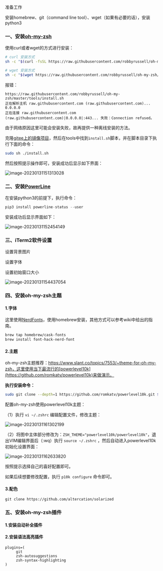 准备工作

安装homebrew、git（command line tool）、wget（如果有必要的话），安装python3

### 一、安装[oh-my-zsh](https://github.com/ohmyzsh/ohmyzsh)



使用curl或者wget的方式进行安装：

```bash
# curl 安装方式
sh -c "$(curl -fsSL https://raw.githubusercontent.com/robbyrussell/oh-my-zsh/master/tools/install.sh)"

# wget 安装方式
sh -c "$(wget https://raw.githubusercontent.com/robbyrussell/oh-my-zsh/master/tools/install.sh -O -)"
```

报错：

```log
https://raw.githubusercontent.com/robbyrussell/oh-my-zsh/master/tools/install.sh
正在解析主机 raw.githubusercontent.com (raw.githubusercontent.com)... 0.0.0.0
正在连接 raw.githubusercontent.com (raw.githubusercontent.com)|0.0.0.0|:443... 失败：Connection refused。
```

由于网络原因这里可能会安装失败，故再提供一种离线安装的方法。



克隆[gitee上的镜像项目](https://gitee.com/mirrors/oh-my-zsh)，然后在tools中找到`install.sh`脚本，并在脚本目录下执行下面的命令：



```bash
sudo sh ./install.sh
```



然后按照提示操作即可，安装成功后显示如下界面：

![image-20230131151313028](https://kiwi4814-1256211473.cos.ap-nanjing.myqcloud.com/img/image-20230131151313028.webp)



### 二、安装[PowerLine](https://powerline.readthedocs.io/en/latest/installation.html)



在安装python3的前提下，执行命令：

```python
pip3 install powerline-status --user
```



安装成功后显示界面如下：



![image-20230131152454149](https://kiwi4814-1256211473.cos.ap-nanjing.myqcloud.com/img/image-20230131152454149.webp)

### 三、iTerm2软件设置

设置背景图片

设置字体

设置初始窗口大小

![image-20230131154437054](https://kiwi4814-1256211473.cos.ap-nanjing.myqcloud.com/img/image-20230131154437054.webp)

### 四、安装oh-my-zsh主题

#### 1.字体

这里使用[NerdFonts](https://github.com/ryanoasis/nerd-fonts)，使用homebrew安装，其他方式可以参考wiki中给出的指南。

```bash
brew tap homebrew/cask-fonts
brew install font-hack-nerd-font
```

#### 2.主题

oh-my-zsh主题推荐：https://www.slant.co/topics/7553/~theme-for-oh-my-zsh，这里使用当下最流行的[powerlevel10k](https://github.com/romkatv/powerlevel10k)来做演示。

**执行安装命令：**

```bash
sudo git clone --depth=1 https://github.com/romkatv/powerlevel10k.git $ZSH_CUSTOM/themes/powerlevel10k
```

配置oh-my-zsh使用powerlevel10k主题：

（1）执行 `vi ~/.zshrc` 编辑配置文件，修改主题：

![image-20230131161302199](https://kiwi4814-1256211473.cos.ap-nanjing.myqcloud.com/img/image-20230131161302199.webp)

（2）将图中主体部分修改为：`ZSH_THEME="powerlevel10k/powerlevel10k"`，退出VIM编辑界面后（:wq）执行 `source ~/.zshrc` ，然后自动进入powerlevel10k初始化设置界面：

![image-20230131162633820](https://kiwi4814-1256211473.cos.ap-nanjing.myqcloud.com/img/image-20230131162633820.webp)

按照提示选择自己的喜好配置即可。

如果后续想要修改配置，执行 `p10k configure` 命令即可。


#### 3.配色

```
git clone https://github.com/altercation/solarized
```

### 五、安装oh-my-zsh插件

#### 1.安装自动补全插件



#### 2.安装语法高亮插件

```
plugins=(
     git
     zsh-autosuggestions
     zsh-syntax-highlighting 
)
```



#### 



